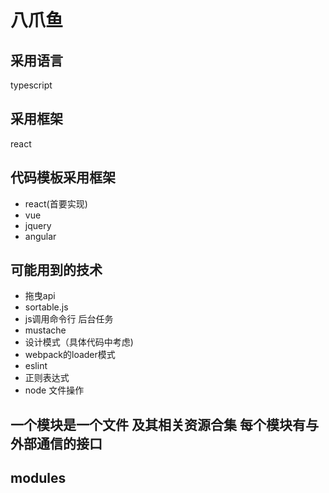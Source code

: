 # 八爪鱼
## 采用语言
typescript
## 采用框架
react
## 代码模板采用框架
* react(首要实现)
* vue
* jquery
* angular
## 可能用到的技术
* 拖曳api
* sortable.js
* js调用命令行 后台任务
* mustache
* 设计模式（具体代码中考虑)
* webpack的loader模式
* eslint
* 正则表达式
* node 文件操作

## 一个模块是一个文件 及其相关资源合集 每个模块有与外部通信的接口
## modules 